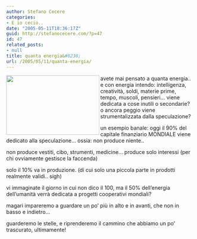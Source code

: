 ```yaml
---
author: Stefano Cecere
categories:
- E io cecio..
date: "2005-05-11T18:36:17Z"
guid: http://stefanocecere.com/?p=47
id: 47
related_posts:
- null
title: quanta energia&#8230;
url: /2005/05/11/quanta-energia/
---
```


<img src="http://idd02n82.eresmas.net/esoterismo/fotos/energia.jpg" width="250" height="160" align="left" />avete mai pensato a quanta energia.. e con energia intendo: intelligenza, creativit&#xe0;, soldi, materie prime, tempo, muscoli, pensieri&#8230; viene dedicata a cose inutili o secondarie? o ancora peggio viene strumentalizzata dalla speculazione?

un esempio banale: oggi il 90% del capitale finanziario MONDIALE viene dedicato alla speculazione&#8230; ossia: non produce niente..
  
non produce vestiti, cibo, strumenti, medicine&#8230; produce solo interessi (per chi ovviamente gestisce la faccenda)

solo il 10% va in produzione. (di cui solo una piccola parte in prodotti realmente validi.. sigh)

vi immaginate il giorno in cui non dico il 100, ma il 50% dell&#8217;energia dell&#8217;umanit&#xe0; verr&#xe0; dedicata a progetti cooperativi mondiali?
  
magari impareremo a guardare un po&#8217; pi&#xf9; in alto e in avanti, che non in basso e indietro&#8230;

guarderemo le stelle, e riprenderemo il cammino che abbiamo un po&#8217; trascurato, ultimamente!